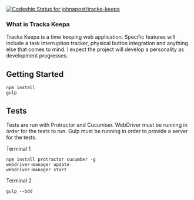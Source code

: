 [ ![Codeship Status for johnapost/tracka-keepa](https://codeship.com/projects/4c85bbe0-9151-0132-34f5-6e434ff849c7/status?branch=master)](https://codeship.com/projects/61691)

### What is Tracka Keepa ###

Tracka Keepa is a time keeping web application. Specific features will include a task interruption tracker, physical button integration and anything else that comes to mind. I expect the project will develop a personality as development progresses.

## Getting Started ##

    npm install
    gulp

## Tests ##

Tests are run with Protractor and Cucumber. WebDriver must be running in order for the tests to run. Gulp must be running in order to provide a server for the tests.

Terminal 1

    npm install protractor cucumber -g
    webdriver-manager update
    webdriver-manager start

Terminal 2

    gulp --bdd